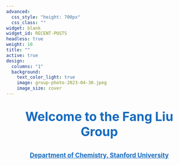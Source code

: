 ```yaml
---
advanced:
  css_style: "height: 700px"
  css_class: ""
widget: blank
widget_id: RECENT-POSTS
headless: true
weight: 10
title: ""
active: true
design:
  columns: "1"
  background:
    text_color_light: true
    image: group-photo-2023-04-30.jpeg
    image_size: cover
---
```

<p style="text-align: center; font-size: 240%; font-weight: bold; color: #156abf"> Welcome to the Fang Liu Group </p>

<p style="text-align: center; font-size: 120%;"><a href="https://chemistry.stanford.edu/" style="color: #156abf; font-weight: bold;">Department of Chemistry, Stanford University</a></p>